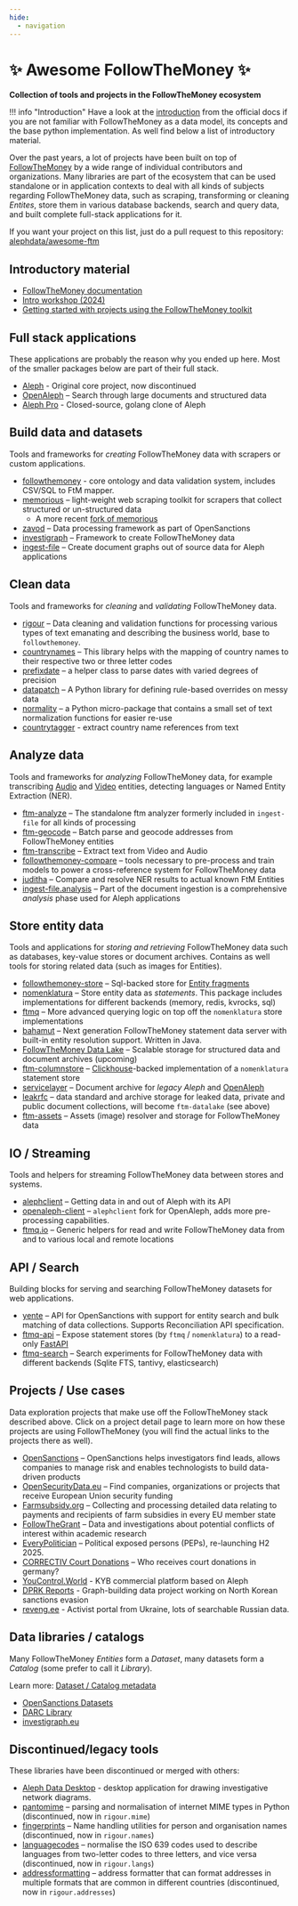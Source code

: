 ```yaml
---
hide:
  - navigation
---
```


# ✨ Awesome FollowTheMoney ✨

**Collection of tools and projects in the FollowTheMoney ecosystem**

!!! info "Introduction"
    Have a look at the [introduction](https://followthemoney.tech/docs/) from the official docs if you are not familiar with FollowTheMoney as a data model, its concepts and the base python implementation. As well find below a list of introductory material.

Over the past years, a lot of projects have been built on top of [FollowTheMoney](https://followthemoney.tech) by a wide range of individual contributors and organizations. Many libraries are part of the ecosystem that can be used standalone or in application contexts to deal with all kinds of subjects regarding FollowTheMoney data, such as scraping, transforming or cleaning _Entites_, store them in various database backends, search and query data, and built complete full-stack applications for it.

If you want your project on this list, just do a pull request to this repository: [alephdata/awesome-ftm](https://github.com/alephdata/awesome-ftm)

## Introductory material

- [FollowTheMoney documentation](https://followthemoney.tech)
- [Intro workshop (2024)](https://pad.investigativedata.org/s/0qKuBEcsM#)
- [Getting started with projects using the FollowTheMoney toolkit](https://github.com/dataresearchcenter/ftm-startkit)

## Full stack applications

These applications are probably the reason why you ended up here. Most of the smaller packages below are part of their full stack.

- [Aleph](https://github.com/alephdata/aleph) - Original core project, now discontinued
- [OpenAleph](https://openaleph.org) – Search through large documents and structured data
- [Aleph Pro](https://www.occrp.org/en/announcement/occrp-announces-a-new-chapter-for-its-investigative-data-platform-aleph-pro) - Closed-source, golang clone of Aleph

## Build data and datasets

Tools and frameworks for _creating_ FollowTheMoney data with scrapers or custom applications.

- [followthemoney](https://github.com/alephdata/followthemoney) - core ontology and data validation system, includes CSV/SQL to FtM mapper.
- [memorious](https://github.com/alephdata/memorious) – light-weight web scraping toolkit for scrapers that collect structured or un-structured data
    * A more recent [fork of memorious](https://docs.investigraph.dev/lib/memorious/)
- [zavod](https://zavod.opensanctions.org/) – Data processing framework as part of OpenSanctions
- [investigraph](https://docs.investigraph.dev/) – Framework to create FollowTheMoney data
- [ingest-file](https://github.com/alephdata/ingest-file) – Create document graphs out of source data for Aleph applications

## Clean data

Tools and frameworks for _cleaning_ and _validating_ FollowTheMoney data.

- [rigour](https://opensanctions.github.io/rigour/) – Data cleaning and validation functions for processing various types of text emanating and describing the business world, base to `followthemoney`.
- [countrynames](https://github.com/opensanctions/countrynames/) – This library helps with the mapping of country names to their respective two or three letter codes
- [prefixdate](https://github.com/pudo/prefixdate) – a helper class to parse dates with varied degrees of precision
- [datapatch](https://github.com/opensanctions/datapatch) – A Python library for defining rule-based overrides on messy data
- [normality](https://github.com/pudo/normality/) – a Python micro-package that contains a small set of text normalization functions for easier re-use
- [countrytagger](https://github.com/alephdata/countrytagger) - extract country name references from text

## Analyze data

Tools and frameworks for _analyzing_ FollowTheMoney data, for example transcribing [Audio](https://followthemoney.tech/explorer/schemata/Audio/) and [Video](https://followthemoney.tech/explorer/schemata/Audio/) entities, detecting languages or Named Entity Extraction (NER).

- [ftm-analyze](https://docs.investigraph.dev/lib/ftm-analyze/) – The standalone ftm analyzer formerly included in `ingest-file` for all kinds of processing
- [ftm-geocode](https://docs.investigraph.dev/lib/ftm-geocode/) – Batch parse and geocode addresses from FollowTheMoney entities
- [ftm-transcribe](https://github.com/openaleph/ftm-transcribe) – Extract text from Video and Audio
- [followthemoney-compare](https://github.com/alephdata/followthemoney-compare) – tools necessary to pre-process and train models to power a cross-reference system for FollowTheMoney data
- [juditha](https://github.com/dataresearchcenter/juditha) – Compare and resolve NER results to actual known FtM Entities
- [ingest-file.analysis](https://github.com/alephdata/ingest-file) – Part of the document ingestion is a comprehensive _analysis_ phase used for Aleph applications

## Store entity data

Tools and applications for _storing and retrieving_ FollowTheMoney data such as databases, key-value stores or document archives. Contains as well tools for storing related data (such as images for Entities).

- [followthemoney-store](https://github.com/alephdata/followthemoney-store) – Sql-backed store for [Entity fragments](https://followthemoney.tech/docs/fragments/)
- [nomenklatura](https://github.com/opensanctions/nomenklatura) – Store entity data as _statements_. This package includes implementations for different backends (memory, redis, kvrocks, sql)
- [ftmq](https://docs.investigraph.dev/lib/ftmq/) – More advanced querying logic on top off the `nomenklatura` store implementations
- [bahamut](https://github.com/opensanctions/bahamut) – Next generation FollowTheMoney statement data server with built-in entity resolution support. Written in Java.
- [FollowTheMoney Data Lake](https://openaleph.org/docs/lib/ftm-datalake/rfc/) – Scalable storage for structured data and document archives (upcoming)
- [ftm-columnstore](https://github.com/dataresearchcenter/ftm-columnstore) – [Clickhouse](https://clickhouse.com/)-backed implementation of a `nomenklatura` statement store
- [servicelayer](https://github.com/alephdata/servicelayer/) – Document archive for _legacy Aleph_ and [OpenAleph](https://openaleph.org)
- [leakrfc](https://docs.investigraph.dev/lib/leakrfc/) – data standard and archive storage for leaked data, private and public document collections, will become `ftm-datalake` (see above)
- [ftm-assets](https://github.com/dataresearchcenter/ftm-assets/) – Assets (image) resolver and storage for FollowTheMoney data

## IO / Streaming

Tools and helpers for streaming FollowTheMoney data between stores and systems.

- [alephclient](https://docs.aleph.occrp.org/developers/how-to/data/install-alephclient/) – Getting data in and out of Aleph with its API
- [openaleph-client](https://openaleph.org/docs/user-guide/104/) – `alephclient` fork for OpenAleph, adds more pre-processing capabilities.
- [ftmq.io](https://docs.investigraph.dev/lib/ftmq/reference/io/) – Generic helpers for read and write FollowTheMoney data from and to various local and remote locations

## API / Search

Building blocks for serving and searching FollowTheMoney datasets for web applications.

- [yente](https://www.opensanctions.org/docs/yente/) – API for OpenSanctions with support for entity search and bulk matching of data collections. Supports Reconciliation API specification.
- [ftmq-api](https://docs.investigraph.dev/lib/ftmq-api/) – Expose statement stores (by `ftmq` / `nomenklatura`) to a read-only [FastAPI](https://fastapi.tiangolo.com/)
- [ftmq-search](https://github.com/dataresearchcenter/ftmq-search) – Search experiments for FollowTheMoney data with different backends (Sqlite FTS, tantivy, elasticsearch)

## Projects / Use cases

Data exploration projects that make use off the FollowTheMoney stack described above. Click on a project detail page to learn more on how these projects are using FollowTheMoney (you will find the actual links to the projects there as well).

- [OpenSanctions](https://opensanctions.org) – OpenSanctions helps investigators find leads, allows companies to manage risk and enables technologists to build data-driven products
- [OpenSecurityData.eu](https://opensecuritydata.eu/) – Find companies, organizations or projects that receive European Union security funding
- [Farmsubsidy.org](https://farmsubsidy.org) – Collecting and processing detailed data relating to payments and recipients of farm subsidies in every EU member state
- [FollowTheGrant](https://followthegrant.org) – Data and investigations about potential conflicts of interest within academic research
- [EveryPolitician](https://everypolitician.org) – Political exposed persons (PEPs), re-launching H2 2025.
- [CORRECTIV Court Donations](https://spendengerichte.correctiv.org) – Who receives court donations in germany?
- [YouControl.World](https://youcontrol.world/data-coverage) - KYB commercial platform based on Aleph
- [DPRK Reports](https://dprk-reports.org/) - Graph-building data project working on North Korean sanctions evasion
- [reveng.ee](https://reveng.ee/) - Activist portal from Ukraine, lots of searchable Russian data.

## Data libraries / catalogs

Many FollowTheMoney _Entities_ form a _Dataset_, many datasets form a _Catalog_ (some prefer to call it _Library_).

Learn more: [Dataset / Catalog metadata](https://www.opensanctions.org/docs/metadata/)

- [OpenSanctions Datasets](https://opensanctions.org/datasets)
- [DARC Library](https://dataresearchcenter.org/library)
- [investigraph.eu](https://investigraph.eu)

## Discontinued/legacy tools

These libraries have been discontinued or merged with others:

- [Aleph Data Desktop](https://github.com/alephdata/datadesktop) - desktop application for drawing investigative network diagrams.
- [pantomime](https://github.com/alephdata/pantomime) – parsing and normalisation of internet MIME types in Python (discontinued, now in `rigour.mime`)
- [fingerprints](https://github.com/opensanctions/fingerprints) – Name handling utilities for person and organisation names (discontinued, now in `rigour.names`)
- [languagecodes](https://github.com/alephdata/languagecodes) – normalise the ISO 639 codes used to describe languages from two-letter codes to three letters, and vice versa (discontinued, now in `rigour.langs`)
- [addressformatting](https://github.com/pudo-attic/addressformatting) – address formatter that can format addresses in multiple formats that are common in different countries (discontinued, now in `rigour.addresses`)
